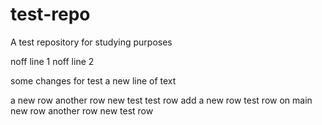 # test-repo

A test repository for studying purposes

noff line 1
noff line 2

some changes for test
a new line of text

a new row
another row
new test
test row
add a new row
test row on main
new row
another row
new test row

